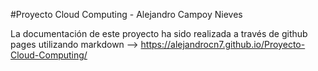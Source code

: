 #Proyecto Cloud Computing - Alejandro Campoy Nieves

La documentación de este proyecto ha sido realizada a través de github 
pages utilizando markdown --> https://alejandrocn7.github.io/Proyecto-Cloud-Computing/
